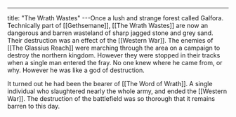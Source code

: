---
title: "The Wrath Wastes"
---Once a lush and strange forest called Galfora. Technically part of [[Gethsemane]], [[The Wrath Wastes]] are now an dangerous and barren wasteland of sharp jagged stone and grey sand. Their destruction was an effect of the [[Western War]]. The enemies of [[The Glassius Reach]] were marching through the area on a campaign to destroy the northern kingdom. However they were stopped in their tracks when a single man entered the fray. No one knew where he came from, or why. However he was like a god of destruction.

It turned out he had been the bearer of [[The Word of Wrath]]. A single individual who slaughtered nearly the whole army, and ended the [[Western War]]. The destruction of the battlefield was so thorough that it remains barren to this day.